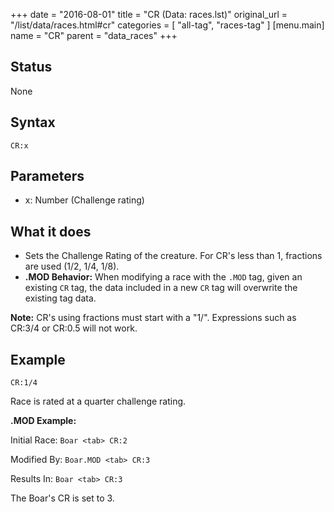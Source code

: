 +++
date = "2016-08-01"
title = "CR (Data: races.lst)"
original_url = "/list/data/races.html#cr"
categories = [ "all-tag", "races-tag" ]
[menu.main]
    name = "CR"
    parent = "data_races"
+++

## Status

None

## Syntax

`CR:x`

## Parameters

-   x: Number (Challenge rating)



What it does
------------

-   Sets the Challenge Rating of the creature. For CR's less than 1,
    fractions are used (1/2, 1/4, 1/8).
-   **.MOD Behavior:** When modifying a race with the `.MOD` tag, given
    an existing `CR` tag, the data included in a new `CR` tag will
    overwrite the existing tag data.

**Note:** CR's using fractions must start with a "1/". Expressions such
as CR:3/4 or CR:0.5 will not work.

Example
-------

`CR:1/4`

Race is rated at a quarter challenge rating.

**.MOD Example:**

Initial Race: `Boar <tab> CR:2`

Modified By: `Boar.MOD <tab> CR:3`

Results In: `Boar <tab> CR:3`

The Boar's CR is set to 3.

